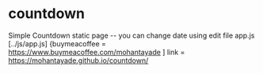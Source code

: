 # countdown
Simple Countdown static page --
you can change date using edit file app.js [../js/app.js]
{buymeacoffee = https://www.buymeacoffee.com/mohantayade ]
link = https://mohantayade.github.io/countdown/

